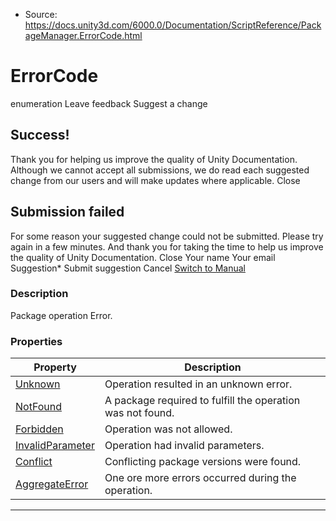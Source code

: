 * Source: https://docs.unity3d.com/6000.0/Documentation/ScriptReference/PackageManager.ErrorCode.html

# ErrorCode
enumeration
Leave feedback
Suggest a change
## Success!
Thank you for helping us improve the quality of Unity Documentation. Although we cannot accept all submissions, we do read each suggested change from our users and will make updates where applicable.
Close
## Submission failed
For some reason your suggested change could not be submitted. Please <a>try again</a> in a few minutes. And thank you for taking the time to help us improve the quality of Unity Documentation.
Close
Your name Your email Suggestion* Submit suggestion
Cancel
[Switch to Manual](https://docs.unity3d.com/6000.0/Documentation/Manual/class-PackageManager.html "Go to PackageManager Component in the Manual")
### Description
Package operation Error.
### Properties
Property | Description  
---|---  
[Unknown](https://docs.unity3d.com/6000.0/Documentation/ScriptReference/PackageManager.ErrorCode.Unknown.html) | Operation resulted in an unknown error.  
[NotFound](https://docs.unity3d.com/6000.0/Documentation/ScriptReference/PackageManager.ErrorCode.NotFound.html) | A package required to fulfill the operation was not found.  
[Forbidden](https://docs.unity3d.com/6000.0/Documentation/ScriptReference/PackageManager.ErrorCode.Forbidden.html) | Operation was not allowed.  
[InvalidParameter](https://docs.unity3d.com/6000.0/Documentation/ScriptReference/PackageManager.ErrorCode.InvalidParameter.html) | Operation had invalid parameters.  
[Conflict](https://docs.unity3d.com/6000.0/Documentation/ScriptReference/PackageManager.ErrorCode.Conflict.html) | Conflicting package versions were found.  
[AggregateError](https://docs.unity3d.com/6000.0/Documentation/ScriptReference/PackageManager.ErrorCode.AggregateError.html) | One ore more errors occurred during the operation.  
* * *
